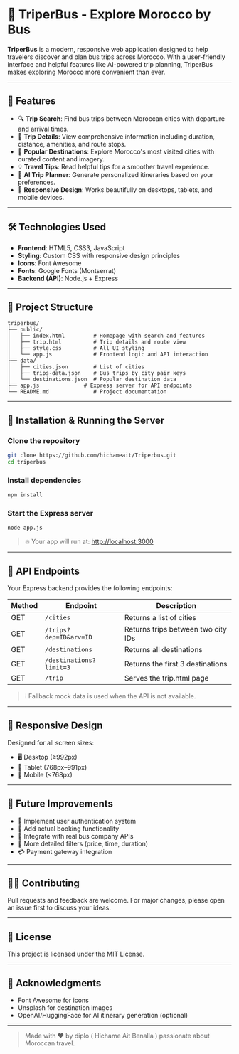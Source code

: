 # 🚌 TriperBus - Explore Morocco by Bus

**TriperBus** is a modern, responsive web application designed to help travelers discover and plan bus trips across Morocco. With a user-friendly interface and helpful features like AI-powered trip planning, TriperBus makes exploring Morocco more convenient than ever.

---

## 🌟 Features

- 🔍 **Trip Search**: Find bus trips between Moroccan cities with departure and arrival times.
- 📝 **Trip Details**: View comprehensive information including duration, distance, amenities, and route stops.
- 📍 **Popular Destinations**: Explore Morocco's most visited cities with curated content and imagery.
- 💡 **Travel Tips**: Read helpful tips for a smoother travel experience.
- 🤖 **AI Trip Planner**: Generate personalized itineraries based on your preferences.
- 📱 **Responsive Design**: Works beautifully on desktops, tablets, and mobile devices.

---

## 🛠️ Technologies Used

- **Frontend**: HTML5, CSS3, JavaScript
- **Styling**: Custom CSS with responsive design principles
- **Icons**: Font Awesome
- **Fonts**: Google Fonts (Montserrat)
- **Backend (API)**: Node.js + Express

---

## 📁 Project Structure
```
triperbus/
├── public/
│   ├── index.html         # Homepage with search and features
│   ├── trip.html          # Trip details and route view
│   ├── style.css          # All UI styling
│   └── app.js             # Frontend logic and API interaction
├── data/
│   ├── cities.json        # List of cities
│   ├── trips-data.json    # Bus trips by city pair keys
│   └── destinations.json  # Popular destination data
├── app.js              # Express server for API endpoints
└── README.md              # Project documentation
```

---

## 🚀 Installation & Running the Server

### Clone the repository
```bash
git clone https://github.com/hichameait/Triperbus.git
cd triperbus
```

### Install dependencies
```bash
npm install
```

### Start the Express server
```bash
node app.js
```

> 🔥 Your app will run at: [http://localhost:3000](http://localhost:3000)

---

## 🧪 API Endpoints

Your Express backend provides the following endpoints:

| Method | Endpoint                      | Description                              |
|--------|-------------------------------|------------------------------------------|
| GET    | `/cities`                     | Returns a list of cities                 |
| GET    | `/trips?dep=ID&arv=ID`        | Returns trips between two city IDs       |
| GET    | `/destinations`               | Returns all destinations                 |
| GET    | `/destinations?limit=3`       | Returns the first 3 destinations         |
| GET    | `/trip`                       | Serves the trip.html page                |

> ℹ️ Fallback mock data is used when the API is not available.

---

## 📱 Responsive Design
Designed for all screen sizes:

- 🖥️ Desktop (≥992px)
- 📱 Tablet (768px–991px)
- 📲 Mobile (<768px)

---

## 🔮 Future Improvements

- 🔐 Implement user authentication system
- 🧾 Add actual booking functionality
- 🔌 Integrate with real bus company APIs
- 🧭 More detailed filters (price, time, duration)
- 💳 Payment gateway integration

---

## 👨‍💻 Contributing
Pull requests and feedback are welcome. For major changes, please open an issue first to discuss your ideas.

---

## 📄 License
This project is licensed under the MIT License.

---

## 🙌 Acknowledgments
- Font Awesome for icons
- Unsplash for destination images
- OpenAI/HuggingFace for AI itinerary generation (optional)

---

> Made with ❤️ by diplo ( Hichame Ait Benalla ) passionate about Moroccan travel.